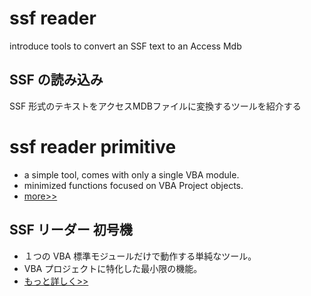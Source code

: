 

# ssf reader #

introduce tools to convert an SSF text to an Access Mdb

## SSF の読み込み ##

SSF 形式のテキストをアクセスMDBファイルに変換するツールを紹介する

# ssf reader primitive #

  * a simple tool, comes with only a single VBA module.
  * minimized functions focused on VBA Project objects.
  * [more>>](ssf_reader_primitive_access.md)

## SSF リーダー 初号機 ##
  * １つの VBA 標準モジュールだけで動作する単純なツール。
  * VBA プロジェクトに特化した最小限の機能。
  * [もっと詳しく>>](ssf_reader_primitive_access.md)
